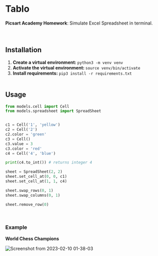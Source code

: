 # <b>Tablo</b>
<b>Picsart Academy Homework</b>: Simulate Excel Spreadsheet in terminal.<br><br><br>

## Installation
1. <b>Create a virtual environment: </b> `python3 -m venv venv`
2. <b>Activate the virtual environment: </b> `source venv/bin/activate`
3. <b>Install requirements: </b> `pip3 install -r requirements.txt`
<br><br>

## Usage

```python
from models.cell import Cell
from models.spreadsheet import SpreadSheet


c1 = Cell('1', 'yellow')
c2 = Cell('2')
c2.color = 'green'
c3 = Cell()
c3.value = 3
c3.color = 'red'
c4 = Cell('4', 'blue')

print(c4.to_int()) # returns integer 4

sheet = SpreadSheet(2, 2)
sheet.set_cell_at(0, 0, c1)
sheet.set_cell_at(1, 1, c4)

sheet.swap_rows(0, 1)
sheet.swap_columns(0, 1)

sheet.remove_row(0)
```

<br>

### Example
<b>World Chess Champions</b><br>

![Screenshot from 2023-02-10 01-38-03](https://user-images.githubusercontent.com/99897064/217945554-0d8feae6-75e5-40ce-a785-74cc2fbfb8ac.png)
